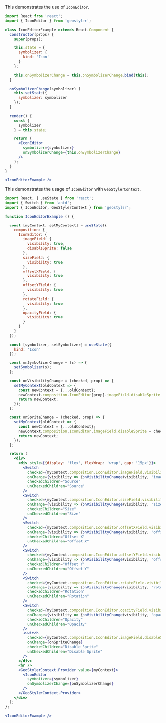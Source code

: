<!--
 * Released under the BSD 2-Clause License
 *
 * Copyright © 2018-present, terrestris GmbH & Co. KG and GeoStyler contributors
 * All rights reserved.
 *
 * Redistribution and use in source and binary forms, with or without
 * modification, are permitted provided that the following conditions are met:
 *
 * * Redistributions of source code must retain the above copyright notice,
 *   this list of conditions and the following disclaimer.
 *
 * * Redistributions in binary form must reproduce the above copyright notice,
 *   this list of conditions and the following disclaimer in the documentation
 *   and/or other materials provided with the distribution.
 *
 * THIS SOFTWARE IS PROVIDED BY THE COPYRIGHT HOLDERS AND CONTRIBUTORS "AS IS"
 * AND ANY EXPRESS OR IMPLIED WARRANTIES, INCLUDING, BUT NOT LIMITED TO, THE
 * IMPLIED WARRANTIES OF MERCHANTABILITY AND FITNESS FOR A PARTICULAR PURPOSE
 * ARE DISCLAIMED. IN NO EVENT SHALL THE COPYRIGHT HOLDER OR CONTRIBUTORS BE
 * LIABLE FOR ANY DIRECT, INDIRECT, INCIDENTAL, SPECIAL, EXEMPLARY, OR
 * CONSEQUENTIAL DAMAGES (INCLUDING, BUT NOT LIMITED TO, PROCUREMENT OF
 * SUBSTITUTE GOODS OR SERVICES; LOSS OF USE, DATA, OR PROFITS; OR BUSINESS
 * INTERRUPTION) HOWEVER CAUSED AND ON ANY THEORY OF LIABILITY, WHETHER IN
 * CONTRACT, STRICT LIABILITY, OR TORT (INCLUDING NEGLIGENCE OR OTHERWISE)
 * ARISING IN ANY WAY OUT OF THE USE OF THIS SOFTWARE, EVEN IF ADVISED OF THE
 * POSSIBILITY OF SUCH DAMAGE.
 *
-->

This demonstrates the use of `IconEditor`.

```jsx
import React from 'react';
import { IconEditor } from 'geostyler';

class IconEditorExample extends React.Component {
  constructor(props) {
    super(props);

    this.state = {
      symbolizer: {
        kind: 'Icon'
      }
    };

    this.onSymbolizerChange = this.onSymbolizerChange.bind(this);
  }

  onSymbolizerChange(symbolizer) {
    this.setState({
      symbolizer: symbolizer
    });
  }

  render() {
    const {
      symbolizer
    } = this.state;

    return (
      <IconEditor
        symbolizer={symbolizer}
        onSymbolizerChange={this.onSymbolizerChange}
      />
    );
  }
}

<IconEditorExample />
```

This demonstrates the usage of `IconEditor` with `GeoStylerContext`.

```jsx
import React, { useState } from 'react';
import { Switch } from 'antd';
import { IconEditor, GeoStylerContext } from 'geostyler';

function IconEditorExample () {

  const [myContext, setMyContext] = useState({
    composition: {
      IconEditor: {
        imageField: {
          visibility: true,
          disableSprite: false
        },
        sizeField: {
          visibility: true
        },
        offsetXField: {
          visibility: true
        },
        offsetYField: {
          visibility: true
        },
        rotateField: {
          visibility: true
        },
        opacityField: {
          visibility: true
        }
      }
    }
  });

  const [symbolizer, setSymbolizer] = useState({
    kind: 'Icon'
  });

  const onSymbolizerChange = (s) => {
    setSymbolizer(s);
  };

  const onVisibilityChange = (checked, prop) => {
    setMyContext(oldContext => {
      const newContext = {...oldContext};
      newContext.composition.IconEditor[prop].imageField.disableSprite = checked;
      return newContext;
    });
  };

  const onSpriteChange = (checked, prop) => {
    setMyContext(oldContext => {
      const newContext = {...oldContext};
      newContext.composition.IconEditor.imageField.disableSprite = checked;
      return newContext;
    });
  };

  return (
    <div>
      <div style={{display: 'flex', flexWrap: 'wrap', gap: '15px'}}>
        <Switch
          checked={myContext.composition.IconEditor.imageField.visibility}
          onChange={visibility => {onVisibilityChange(visibility, 'imageField')}}
          checkedChildren="Source"
          unCheckedChildren="Source"
        />
        <Switch
          checked={myContext.composition.IconEditor.sizeField.visibility}
          onChange={visibility => {onVisibilityChange(visibility, 'sizeField')}}
          checkedChildren="Size"
          unCheckedChildren="Size"
        />
        <Switch
          checked={myContext.composition.IconEditor.offsetXField.visibility}
          onChange={visibility => {onVisibilityChange(visibility, 'offsetXField')}}
          checkedChildren="Offset X"
          unCheckedChildren="Offset X"
        />
        <Switch
          checked={myContext.composition.IconEditor.offsetYField.visibility}
          onChange={visibility => {onVisibilityChange(visibility, 'offsetYField')}}
          checkedChildren="Offset Y"
          unCheckedChildren="Offset Y"
        />
        <Switch
          checked={myContext.composition.IconEditor.rotateField.visibility}
          onChange={visibility => {onVisibilityChange(visibility, 'rotateField')}}
          checkedChildren="Rotation"
          unCheckedChildren="Rotation"
        />
        <Switch
          checked={myContext.composition.IconEditor.opacityField.visibility}
          onChange={visibility => {onVisibilityChange(visibility, 'opacityField')}}
          checkedChildren="Opacity"
          unCheckedChildren="Opacity"
        />
        <Switch
          checked={myContext.composition.IconEditor.imageField.disableSprite}
          onChange={onSpriteChange}
          checkedChildren="Disable Sprite"
          unCheckedChildren="Disable Sprite"
        />
      </div>
      <hr />
      <GeoStylerContext.Provider value={myContext}>
        <IconEditor
          symbolizer={symbolizer}
          onSymbolizerChange={onSymbolizerChange}
        />
      </GeoStylerContext.Provider>
    </div>
  );
};

<IconEditorExample />
```
